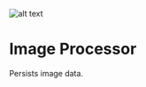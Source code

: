 ![alt text](https://fablecode.visualstudio.com/Yugioh%20Insight/_apis/build/status/Build_ArticleData "Visual studio team services build status")

# Image Processor
Persists image data.